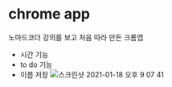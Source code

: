 # chrome app

노마드코더 강의를 보고 처음 따라 만든 크롬앱

- 시간 기능
- to do 기능
- 이름 저장
![스크린샷 2021-01-18 오후 9 07 41](https://user-images.githubusercontent.com/40671240/104913931-aec33e00-59d1-11eb-9c24-402eb874589e.png)
